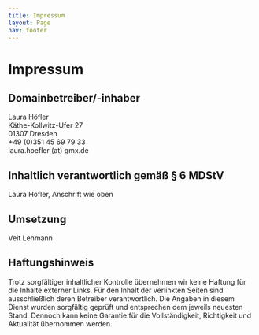 ```yaml
---
title: Impressum
layout: Page
nav: footer
---
```


# Impressum

## Domainbetreiber/-inhaber
Laura Höfler<br/>
Käthe-Kollwitz-Ufer 27<br/>
01307 Dresden<br/>
+49 (0)351 45 69 79 33<br/>
laura.hoefler<span class="at"><span> (at) </span></span>gmx.de

## Inhaltlich verantwortlich gemäß § 6 MDStV
Laura Höfler, Anschrift wie oben

## Umsetzung
Veit Lehmann

## Haftungshinweis
Trotz sorgfältiger inhaltlicher Kontrolle übernehmen wir keine Haftung für die Inhalte externer Links. Für den Inhalt der verlinkten Seiten sind ausschließlich deren Betreiber verantwortlich. Die Angaben in diesem Dienst wurden sorgfältig geprüft und entsprechen dem jeweils neuesten Stand. Dennoch kann keine Garantie für die Vollständigkeit, Richtigkeit und Aktualität übernommen werden.

